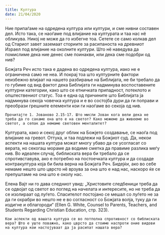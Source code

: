 ```yaml
---
title: Култура
date: 21/04/2020
---
```


Ние припаѓаме на одредена култура или култури, и сме нивни составен дел. Исто така, се наоѓаме под влијание на културата и таа нас нё обликува. Никој не може да го избегне тоа. Сетете се само колкав дел од Стариот завет заземаат сториите за расипаноста на древниот Израел под влијание на околните култури. Што нё наведува да помислиме дека ние денес сме поинакви, или дека сме подобри од нив?

Божјата Реч исто така е дадена во одредена култура, иако не е ограничена само не неа. И покрај тоа што културните фактори неизбежно влијаат на нашето разбирање на Библијата, не би требало да го губиме од вид фактот дека Библијата ги надминува воспоставените културни категории, како што се етничката припадност, потеклото и општествениот статус. Тоа е една од причините што Библијата ја надминува секоја човечка култура и е во состојба дури да ги поправи и преобрази грешните елементи кои ги наоѓаме во секоја од нив.

`Прочитајте 1. Јованово 2.15-17. Што мисли Јован кога вели дека не треба да го сакаме она што е на светот? Како можеме да живееме во светот, а сепак да немаме световен менталитет?`

Културата, како и секој друг облик на Божјето создавање, се наоѓа под влијание на гревот. Оттука, и таа подлежи на Божјиот суд. Да, некои аспекти на нашата култура можат многу убаво да се усогласат со верата, но секогаш мораме да водиме сметка да правиме разлика меѓу нив. Во идеален случај, библиската вера би требало да се спротивставува, ако е потребно на постоечката култура и да создаде контракултура која би била верна на Божјата Реч. Бидејќи, ако во себе немаме нешто што цврсто нё врзува за она што е над нас, наскоро ќе се препуштаме на она што е околу нас.

Елена Вајт ни го дава следниот увид: „Христовите следбеници треба да се одвојат од светот во поглед на начелата и интересите, но не треба да се изолираат од луѓето. Спасителот постојано се мешал со луѓето не за да ги охрабри во нешто не е во согласност со Божјата волја, туку да ги издигне и облагороди“ (Ellen G. White, Counsel to Parents, Teachers, and Students Regarding Christian Education, стр. 323).

`Кои аспекти од вашата култура се во потполна спротивност со библиската вера? Што е уште поважно, како цврсто да стоиме наспроти оние видови на култура кои настојуваат да ја расипат нашата вера?`
